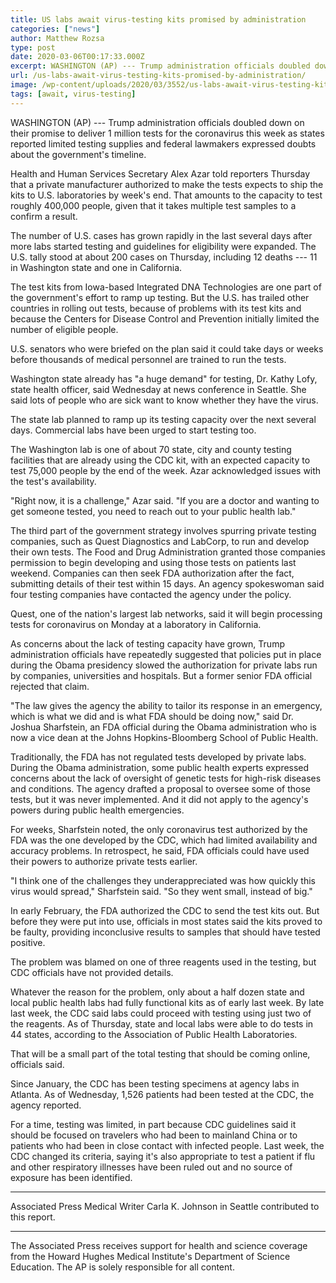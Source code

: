 ```yaml
---
title: US labs await virus-testing kits promised by administration
categories: ["news"]
author: Matthew Rozsa
type: post
date: 2020-03-06T00:17:33.000Z
excerpt: WASHINGTON (AP) --- Trump administration officials doubled down on their promise to deliver 1 million tests for the coronavirus this week as states reported limited testing supplies and federal lawmakers expressed doubts about the government's timeline.Health and Human Services Secretary Alex Azar told reporters Thursday that a private manufacturer authorized to make the tests expects&hellip;
url: /us-labs-await-virus-testing-kits-promised-by-administration/
image: /wp-content/uploads/2020/03/3552/us-labs-await-virus-testing-kits-promised-by-administration.jpeg
tags: [await, virus-testing]
---
```


WASHINGTON (AP) --- Trump administration officials doubled down on their promise to deliver 1 million tests for the coronavirus this week as states reported limited testing supplies and federal lawmakers expressed doubts about the government's timeline.

Health and Human Services Secretary Alex Azar told reporters Thursday that a private manufacturer authorized to make the tests expects to ship the kits to U.S. laboratories by week's end. That amounts to the capacity to test roughly 400,000 people, given that it takes multiple test samples to a confirm a result.

The number of U.S. cases has grown rapidly in the last several days after more labs started testing and guidelines for eligibility were expanded. The U.S. tally stood at about 200 cases on Thursday, including 12 deaths --- 11 in Washington state and one in California.

The test kits from Iowa-based Integrated DNA Technologies are one part of the government's effort to ramp up testing. But the U.S. has trailed other countries in rolling out tests, because of problems with its test kits and because the Centers for Disease Control and Prevention initially limited the number of eligible people.

U.S. senators who were briefed on the plan said it could take days or weeks before thousands of medical personnel are trained to run the tests.

Washington state already has "a huge demand" for testing, Dr. Kathy Lofy, state health officer, said Wednesday at news conference in Seattle. She said lots of people who are sick want to know whether they have the virus.

The state lab planned to ramp up its testing capacity over the next several days. Commercial labs have been urged to start testing too.

The Washington lab is one of about 70 state, city and county testing facilities that are already using the CDC kit, with an expected capacity to test 75,000 people by the end of the week. Azar acknowledged issues with the test's availability.

"Right now, it is a challenge," Azar said. "If you are a doctor and wanting to get someone tested, you need to reach out to your public health lab."

The third part of the government strategy involves spurring private testing companies, such as Quest Diagnostics and LabCorp, to run and develop their own tests. The Food and Drug Administration granted those companies permission to begin developing and using those tests on patients last weekend. Companies can then seek FDA authorization after the fact, submitting details of their test within 15 days. An agency spokeswoman said four testing companies have contacted the agency under the policy.

Quest, one of the nation's largest lab networks, said it will begin processing tests for coronavirus on Monday at a laboratory in California.

As concerns about the lack of testing capacity have grown, Trump administration officials have repeatedly suggested that policies put in place during the Obama presidency slowed the authorization for private labs run by companies, universities and hospitals. But a former senior FDA official rejected that claim.

"The law gives the agency the ability to tailor its response in an emergency, which is what we did and is what FDA should be doing now," said Dr. Joshua Sharfstein, an FDA official during the Obama administration who is now a vice dean at the Johns Hopkins-Bloomberg School of Public Health.

Traditionally, the FDA has not regulated tests developed by private labs. During the Obama administration, some public health experts expressed concerns about the lack of oversight of genetic tests for high-risk diseases and conditions. The agency drafted a proposal to oversee some of those tests, but it was never implemented. And it did not apply to the agency's powers during public health emergencies.

For weeks, Sharfstein noted, the only coronavirus test authorized by the FDA was the one developed by the CDC, which had limited availability and accuracy problems. In retrospect, he said, FDA officials could have used their powers to authorize private tests earlier.

"I think one of the challenges they underappreciated was how quickly this virus would spread," Sharfstein said. "So they went small, instead of big."

In early February, the FDA authorized the CDC to send the test kits out. But before they were put into use, officials in most states said the kits proved to be faulty, providing inconclusive results to samples that should have tested positive.

The problem was blamed on one of three reagents used in the testing, but CDC officials have not provided details.

Whatever the reason for the problem, only about a half dozen state and local public health labs had fully functional kits as of early last week. By late last week, the CDC said labs could proceed with testing using just two of the reagents. As of Thursday, state and local labs were able to do tests in 44 states, according to the Association of Public Health Laboratories.

That will be a small part of the total testing that should be coming online, officials said.

Since January, the CDC has been testing specimens at agency labs in Atlanta. As of Wednesday, 1,526 patients had been tested at the CDC, the agency reported.

For a time, testing was limited, in part because CDC guidelines said it should be focused on travelers who had been to mainland China or to patients who had been in close contact with infected people. Last week, the CDC changed its criteria, saying it's also appropriate to test a patient if flu and other respiratory illnesses have been ruled out and no source of exposure has been identified.

* * *

Associated Press Medical Writer Carla K. Johnson in Seattle contributed to this report.

* * *

The Associated Press receives support for health and science coverage from the Howard Hughes Medical Institute's Department of Science Education. The AP is solely responsible for all content.
